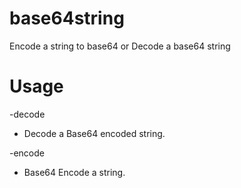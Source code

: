 # base64string
Encode a string to base64 or Decode a base64 string

# Usage
  -decode <string>
  * Decode a Base64 encoded string.
        
  -encode <string>
  * Base64 Encode a string.